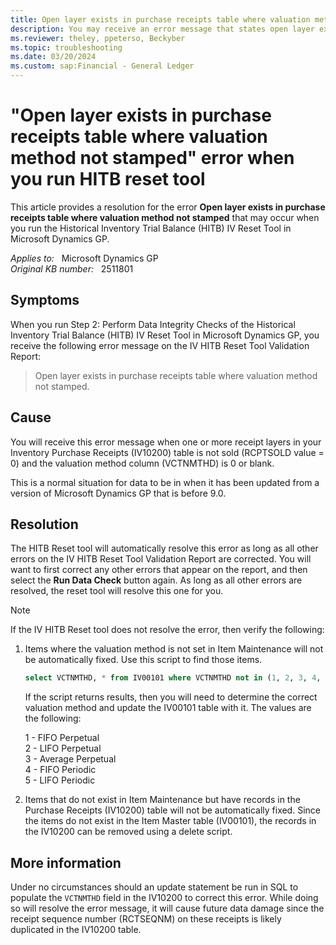 ```yaml
---
title: Open layer exists in purchase receipts table where valuation method not stamped error
description: You may receive an error message that states open layer exists in purchase receipts table where valuation method not stamped when you run the HITB reset tool in Microsoft Dynamics GP.
ms.reviewer: theley, ppeterso, Beckyber
ms.topic: troubleshooting
ms.date: 03/20/2024
ms.custom: sap:Financial - General Ledger
---
```

# "Open layer exists in purchase receipts table where valuation method not stamped" error when you run HITB reset tool

This article provides a resolution for the error **Open layer exists in purchase receipts table where valuation method not stamped** that may occur when you run the Historical Inventory Trial Balance (HITB) IV Reset Tool in Microsoft Dynamics GP.

_Applies to:_ &nbsp; Microsoft Dynamics GP  
_Original KB number:_ &nbsp; 2511801

## Symptoms

When you run Step 2: Perform Data Integrity Checks of the Historical Inventory Trial Balance (HITB) IV Reset Tool in Microsoft Dynamics GP, you receive the following error message on the IV HITB Reset Tool Validation Report:

> Open layer exists in purchase receipts table where valuation method not stamped.

## Cause

You will receive this error message when one or more receipt layers in your Inventory Purchase Receipts (IV10200) table is not sold (RCPTSOLD value = 0) and the valuation method column (VCTNMTHD) is 0 or blank.

This is a normal situation for data to be in when it has been updated from a version of Microsoft Dynamics GP that is before 9.0.

## Resolution

The HITB Reset tool will automatically resolve this error as long as all other errors on the IV HITB Reset Tool Validation Report are corrected. You will want to first correct any other errors that appear on the report, and then select the **Run Data Check** button again. As long as all other errors are resolved, the reset tool will resolve this one for you.

> [!NOTE]
> If the IV HITB Reset tool does not resolve the error, then verify the following:

1. Items where the valuation method is not set in Item Maintenance will not be automatically fixed. Use this script to find those items.

    ```sql
    select VCTNMTHD, * from IV00101 where VCTNMTHD not in (1, 2, 3, 4, 5) and ITEMTYPE <3
    ```

    If the script returns results, then you will need to determine the correct valuation method and update the IV00101 table with it. The values are the following:

    1 - FIFO Perpetual  
    2 - LIFO Perpetual  
    3 - Average Perpetual  
    4 - FIFO Periodic  
    5 - LIFO Periodic

2. Items that do not exist in Item Maintenance but have records in the Purchase Receipts (IV10200) table will not be automatically fixed. Since the items do not exist in the Item Master table (IV00101), the records in the IV10200 can be removed using a delete script.

## More information

Under no circumstances should an update statement be run in SQL to populate the `VCTNMTHD` field in the IV10200 to correct this error.  While doing so will resolve the error message, it will cause future data damage since the receipt sequence number (RCTSEQNM) on these receipts is likely duplicated in the IV10200 table.
